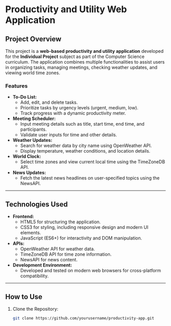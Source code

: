 # Productivity and Utility Web Application

## Project Overview
This project is a **web-based productivity and utility application** developed for the **Individual Project** subject as part of the Computer Science curriculum. The application combines multiple functionalities to assist users in organizing tasks, managing meetings, checking weather updates, and viewing world time zones.

### Features
- **To-Do List:**
  - Add, edit, and delete tasks.
  - Prioritize tasks by urgency levels (urgent, medium, low).
  - Track progress with a dynamic productivity meter.
- **Meeting Scheduler:**
  - Input meeting details such as title, start time, end time, and participants.
  - Validate user inputs for time and other details.
- **Weather Updates:**
  - Search for weather data by city name using OpenWeather API.
  - Display temperature, weather conditions, and location details.
- **World Clock:**
  - Select time zones and view current local time using the TimeZoneDB API.
- **News Updates:**
  - Fetch the latest news headlines on user-specified topics using the NewsAPI.

---

## Technologies Used
- **Frontend:**
  - HTML5 for structuring the application.
  - CSS3 for styling, including responsive design and modern UI elements.
  - JavaScript (ES6+) for interactivity and DOM manipulation.
- **APIs:**
  - OpenWeather API for weather data.
  - TimeZoneDB API for time zone information.
  - NewsAPI for news content.
- **Development Environment:**
  - Developed and tested on modern web browsers for cross-platform compatibility.

---

## How to Use
1. Clone the Repository:
   ```bash
   git clone https://github.com/yourusername/productivity-app.git
